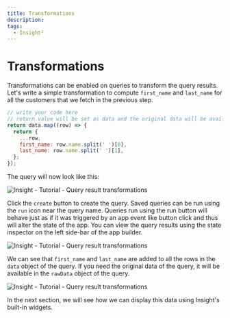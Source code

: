 ```yaml
---
title: Transformations
description: 
tags:
  - Insight²
---
```


# Transformations

Transformations can be enabled on queries to transform the query results. Let's write a simple transformation to compute `first_name` and `last_name` for all the customers that we fetch in the previous step.

```javascript
// write your code here
// return value will be set as data and the original data will be available as rawData
return data.map((row) => {
  return {
    ...row,
    first_name: row.name.split(' ')[0],
    last_name: row.name.split(' ')[1],
  };
});
```

The query will now look like this:



![Insight - Tutorial - Query result transformations](/_images/insight2/tutorial/transformations/transform.png)



Click the `create` button to create the query. Saved queries can be run using the `run` icon near the query name. Queries run using the run button will behave just as if it was triggered by an app event like button click and thus will alter the state of the app. You can view the query results using the state inspector on the left side-bar of the app builder.



![Insight - Tutorial - Query result transformations](/_images/insight2/tutorial/transformations/result.png)



We can see that `first_name` and `last_name` are added to all the rows in the `data` object of the query. If you need the original data of the query, it will be available in the `rawData` object of the query.



![Insight - Tutorial - Query result transformations](/_images/insight2/tutorial/transformations/rawdata.png)



In the next section, we will see how we can display this data using Insight's built-in widgets.
